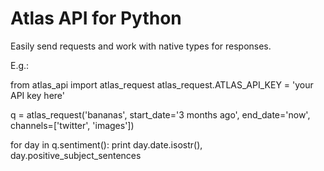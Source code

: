 # Atlas API for Python

Easily send requests and work with native types for responses.

E.g.:

from atlas_api import atlas_request
atlas_request.ATLAS_API_KEY = 'your API key here'

q = atlas_request('bananas', start_date='3 months ago', end_date='now', channels=['twitter', 'images'])

for day in q.sentiment():
	print day.date.isostr(), day.positive_subject_sentences